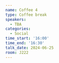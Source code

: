 ```yaml
---
name: Coffee 4
type: Coffee break
speakers:
  - TBA
categories:
  - Social
time_start: '16:00'
time_end: '16:30'
talk_date: 2024-06-25
room: J222
---
```

